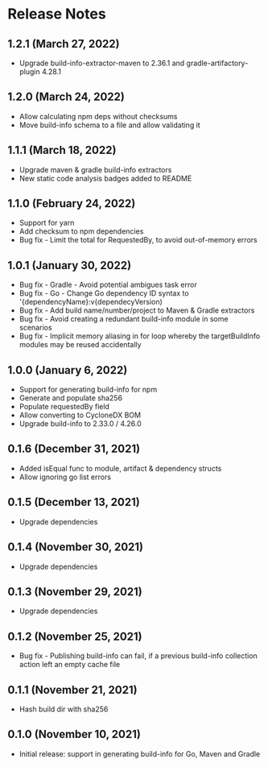 # Release Notes

## 1.2.1 (March 27, 2022)
- Upgrade build-info-extractor-maven to 2.36.1 and gradle-artifactory-plugin 4.28.1 

## 1.2.0 (March 24, 2022)
- Allow calculating npm deps without checksums
- Move build-info schema to a file and allow validating it

## 1.1.1 (March 18, 2022)
- Upgrade maven & gradle build-info extractors
- New static code analysis badges added to README

## 1.1.0 (February 24, 2022)
- Support for yarn
- Add checksum to npm dependencies
- Bug fix - Limit the total for RequestedBy, to avoid out-of-memory errors

## 1.0.1 (January 30, 2022)
- Bug fix - Gradle - Avoid potential ambigues task error
- Bug fix - Go - Change Go dependency ID syntax to '{dependencyName}:v{dependecyVersion)
- Bug fix - Add build name/number/project to Maven & Gradle extractors
- Bug fix - Avoid creating a redundant build-info module in some scenarios
- Bug fix - Implicit memory aliasing in for loop whereby the targetBuildInfo modules may be reused accidentally

## 1.0.0 (January 6, 2022)
- Support for generating build-info for npm
- Generate and populate sha256
- Populate requestedBy field
- Allow converting to CycloneDX BOM
- Upgrade build-info to 2.33.0 / 4.26.0

## 0.1.6 (December 31, 2021)
- Added isEqual func to module, artifact & dependency structs
- Allow ignoring go list errors

## 0.1.5 (December 13, 2021)
- Upgrade dependencies

## 0.1.4 (November 30, 2021)
- Upgrade dependencies

## 0.1.3 (November 29, 2021)
- Upgrade dependencies

## 0.1.2 (November 25, 2021)
- Bug fix - Publishing build-info can fail, if a previous build-info collection action left an empty cache file

## 0.1.1 (November 21, 2021)
- Hash build dir with sha256

## 0.1.0 (November 10, 2021)
- Initial release: support in generating build-info for Go, Maven and Gradle
